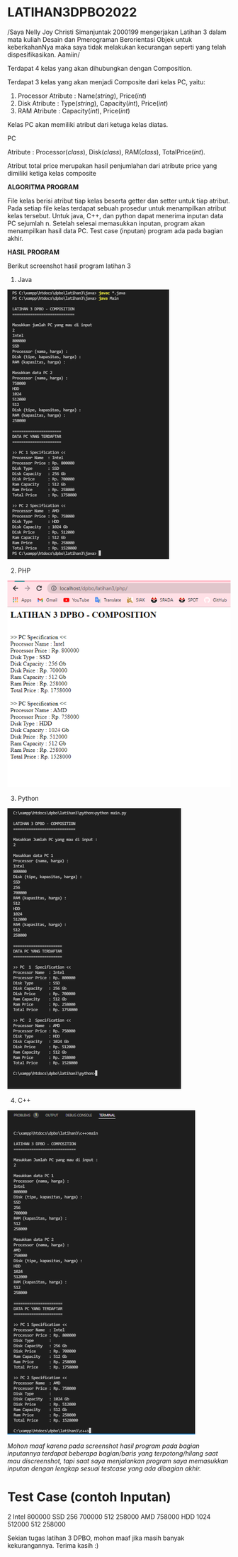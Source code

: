 # LATIHAN3DPBO2022

/Saya Nelly Joy Christi Simanjuntak 2000199 mengerjakan Latihan 3 dalam mata kuliah Desain dan Pmerograman Berorientasi Objek untuk keberkahanNya maka saya tidak melakukan kecurangan seperti yang telah dispesifikasikan. Aamiin/

Terdapat 4 kelas yang akan dihubungkan dengan Composition.

Terdapat 3 kelas yang akan menjadi Composite dari kelas PC, yaitu:
 1. Processor
    Atribute : Name(_string_), Price(_int_)
 2. Disk
    Atribute : Type(_string_), Capacity(_int_), Price(_int_)
 3. RAM 
    Atribute : Capacity(_int_), Price(_int_)
 
Kelas PC akan memiliki atribut dari ketuga kelas diatas.

PC

Atribute : Processor(_class_), Disk(_class_), RAM(_class_), TotalPrice(_int_).

Atribut total price merupakan hasil penjumlahan dari atribute price yang dimiliki ketiga kelas composite


**ALGORITMA PROGRAM**

File kelas berisi atribut tiap kelas beserta getter dan setter untuk tiap atribut.
Pada setiap file kelas terdapat sebuah prosedur untuk menampilkan atribut kelas tersebut.
Untuk java, C++, dan python dapat menerima inputan data PC sejumlah n.
Setelah selesai memasukkan inputan, program akan menampilkan hasil data PC.
Test case (inputan) program ada pada bagian akhir.


**HASIL PROGRAM**

Berikut screenshot hasil program latihan 3
  1. Java
  
  ![alt text](https://github.com/joynelly/LATIHAN3DPBO2022/blob/main/screenshoot/java.png?raw=true)

  2. PHP
  
  ![alt text](https://github.com/joynelly/LATIHAN3DPBO2022/blob/main/screenshoot/php.png?raw=true)

  3. Python
  
  ![alt text](https://github.com/joynelly/LATIHAN3DPBO2022/blob/main/screenshoot/python.png?raw=true)

  4. C++
  
  ![alt text](https://github.com/joynelly/LATIHAN3DPBO2022/blob/main/screenshoot/cpp.png?raw=true)


_Mohon maaf karena pada screenshot hasil program pada bagian inputannya terdapat beberapa bagian/baris yang terpotong/hilang saat mau discreenshot, tapi saat saya menjalankan program saya memasukkan inputan dengan lengkap sesuai testcase yang ada dibagian akhir._

**Test Case (contoh Inputan)**
==========================
2
Intel
800000
SSD
256
700000
512
258000
AMD
758000
HDD
1024
512000
512
258000



Sekian tugas latihan 3 DPBO, mohon maaf jika masih banyak kekurangannya.
Terima kasih :)
